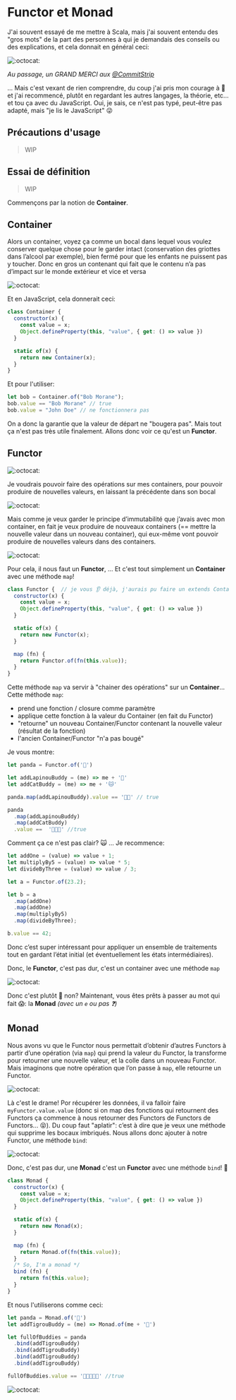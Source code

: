 # Functor et Monad

J'ai souvent essayé de me mettre à Scala, mais j'ai souvent entendu des "gros mots" de la part des personnes à qui je demandais des conseils ou des explications, et cela donnait en général ceci:

![:octocat:](pic/k33g_functional.jpg)

*Au passage, un GRAND MERCI aux [@CommitStrip](https://twitter.com/commitstrip)*

... Mais c'est vexant de rien comprendre, du coup j'ai pris mon courage à 🙌 et j'ai recommencé, plutôt en regardant les autres langages, la théorie, etc... et tou ça avec du JavaScript. Oui, je sais, ce n'est pas typé, peut-être pas adapté, mais "je lis le JavaScript" 😜

## Précautions d'usage

> WIP

## Essai de définition

> WIP

Commençons par la notion de **Container**.

## Container

Alors un container, voyez ça comme un bocal dans lequel vous voulez conserver quelque chose pour le garder intact (conservation des griottes dans l’alcool par exemple), bien fermé pour que les enfants ne puissent pas y toucher. Donc en gros un contenant qui fait que le contenu n’a pas d’impact sur le monde extérieur et vice et versa 

![:octocat:](pic/container.png)

Et en JavaScript, cela donnerait ceci:

```javascript
class Container {
  constructor(x) {
    const value = x;
    Object.defineProperty(this, "value", { get: () => value })
  }

  static of(x) {
    return new Container(x);
  }
}
```

Et pour l'utiliser:
```javascript
let bob = Container.of("Bob Morane");
bob.value == "Bob Morane" // true
bob.value = "John Doe" // ne fonctionnera pas
```

On a donc la garantie que la valeur de départ ne "bougera pas". Mais tout ça n'est pas très utile finalement. Allons donc voir ce qu'est un **Functor**.

## Functor

![:octocat:](pic/functor1.png)

Je voudrais pouvoir faire des opérations sur mes containers, pour pouvoir produire de nouvelles valeurs, en laissant la précédente dans son bocal

![:octocat:](pic/functor2.png)

Mais comme je veux garder le principe d’immutabilité que j’avais avec mon container, en fait je veux produire de nouveaux containers (== mettre la nouvelle valeur dans un nouveau container), qui eux-même vont pouvoir produire de nouvelles valeurs dans des containers.

![:octocat:](pic/functor3.png)

Pour cela, il nous faut un **Functor**, ... Et c'est tout simplement un **Container** avec une méthode `map`!

```javascript
class Functor {  // je vous 👂 déjà, j'aurais pu faire un extends Container, mais je ne suis pas obligé 😜
  constructor(x) {
    const value = x;
    Object.defineProperty(this, "value", { get: () => value }) 
  }

  static of(x) {
    return new Functor(x);
  }

  map (fn) {
    return Functor.of(fn(this.value));
  }
}
```

Cette  méthode `map` va servir à "chainer des opérations" sur un **Container**... 
Cette  méthode `map`:
- prend une fonction / closure comme paramètre
- applique cette fonction à la valeur du Container (en fait du Functor)
- "retourne" un nouveau Container/Functor contenant la nouvelle valeur (résultat de la fonction)
- l'ancien Container/Functor "n'a pas bougé"

Je vous montre:

```javascript
let panda = Functor.of('🐼')

let addLapinouBuddy = (me) => me + '🐰'
let addCatBuddy = (me) => me + '🐱'

panda.map(addLapinouBuddy).value == '🐼🐰' // true

panda
  .map(addLapinouBuddy)
  .map(addCatBuddy)
  .value ==  '🐼🐰🐱' //true
```

Comment ça ce n'est pas clair? 🙀 ... Je recommence:

```javascript
let addOne = (value) => value + 1;
let multiplyBy5 = (value) => value * 5;
let divideByThree = (value) => value / 3;

let a = Functor.of(23.2);

let b = a
  .map(addOne)
  .map(addOne)
  .map(multiplyBy5)
  .map(divideByThree);

b.value == 42;
```

Donc c’est super intéressant pour appliquer un ensemble de traitements tout en gardant l’état initial (et éventuellement les états intermédiaires).

Donc, le **Functor**, c'est pas dur, c'est un container avec une méthode `map`

![:octocat:](pic/functor4.png)

Donc c'est plutôt :tada: non? Maintenant, vous êtes prêts à passer au mot qui fait 😱: la **Monad** *(avec un `e` ou pas ❓)*

## Monad

Nous avons vu que le Functor nous permettait d’obtenir d’autres Functors à partir d’une opération (via `map`) qui prend la valeur du Functor, la transforme pour retourner une nouvelle valeur, et la colle dans un nouveau Functor. Mais imaginons que notre opération que l’on passe à `map`, elle retourne un Functor.

![:octocat:](pic/functor5.png)

Là c'est le drame! Por récupérer les données, il va falloir faire `myFunctor.value.value` (donc si on map des fonctions qui retournent des Functors ça commence à nous retourner des Functors de Functors de Functors... 😝). Du coup faut "aplatir": c’est à dire que je veux une méthode qui supprime les bocaux imbriqués. Nous allons donc ajouter à notre Functor, une méthode `bind`:

![:octocat:](pic/monad1.png)

Donc, c'est pas dur, une **Monad** c'est un **Functor** avec une méthode `bind`! 🤗

```javascript
class Monad {
  constructor(x) {
    const value = x;
    Object.defineProperty(this, "value", { get: () => value }) 
  }

  static of(x) {
    return new Monad(x);
  }

  map (fn) {
    return Monad.of(fn(this.value));
  }
  /* So, I'm a monad */
  bind (fn) {
    return fn(this.value);
  }
}
```

Et nous l'utiliserons comme ceci:
```javascript
let panda = Monad.of('🐼')
let addTigrouBuddy = (me) => Monad.of(me + '🐯')

let fullOfBuddies = panda
  .bind(addTigrouBuddy)
  .bind(addTigrouBuddy)
  .bind(addTigrouBuddy)
  .bind(addTigrouBuddy)

fullOfBuddies.value == '🐼🐯🐯🐯🐯' //true
```

![:octocat:](pic/monad2.png)




